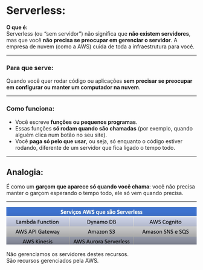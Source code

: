 # Serverless:

**O que é:**  
Serverless (ou “sem servidor”) não significa que **não existem servidores**, mas que você **não precisa se preocupar em gerenciar o servidor**. A empresa de nuvem (como a AWS) cuida de toda a infraestrutura para você.

---

### **Para que serve:**  
Quando você quer rodar código ou aplicações **sem precisar se preocupar em configurar ou manter um computador na nuvem**.

---

### **Como funciona:**

- Você escreve **funções ou pequenos programas**.
- Essas funções **só rodam quando são chamadas** (por exemplo, quando alguém clica num botão no seu site).
- Você **paga só pelo que usar**, ou seja, só enquanto o código estiver rodando, diferente de um servidor que fica ligado o tempo todo.

---

##  **Analogia:**  
É como um **garçom que aparece só quando você chama**: você não precisa manter o garçom esperando o tempo todo, ele só vem quando precisa.

---

![alt text](.img/servelessTipos.png)

Não gerenciamos os servidores destes recursos.  
São recursos gerenciados pela AWS.
